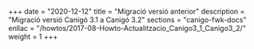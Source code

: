 +++
date        = "2020-12-12"
title       = "Migració versió anterior"
description = "Migració versió Canigó 3.1 a Canigó 3.2"
sections    = "canigo-fwk-docs"
enllac		= "/howtos/2017-08-Howto-Actualitzacio_Canigo3_1_Canigo3_2/"
weight		= 1
+++
